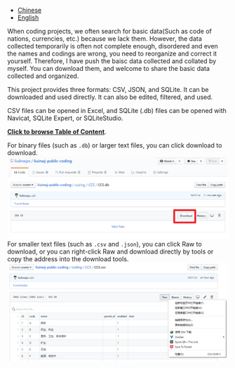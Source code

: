 
- [Chinese](readme.md)
- [English](readme_en.md)

When coding projects, we often search for basic data(Such as code of nations, currencies, etc.) because we lack them. However, the data collected temporarily is often not complete enough, disordered and even the names and codings are wrong, you need to reorganize and correct it yourself. Therefore, I have push the baisc data collected and collated by myself. You can download them, and welcome to share the basic data collected and organized.

This project provides three formats: CSV, JSON, and SQLite. It can be downloaded and used directly. It can also be edited, filtered, and used.

CSV files can be opened in Excel, and SQLite (.db) files can be opened with Navicat, SQLite Expert, or SQLiteStudio.

[**Click to browse Table of Content**](coding).

For binary files (such as `.db`) or larger text files, you can click download to download.
![](img/download_1.png)
For smaller text files (such as `.csv` and `.json`), you can click Raw to download, or you can right-click Raw and download directly by tools or copy the address into the download tools.
![](img/download_2.png)

